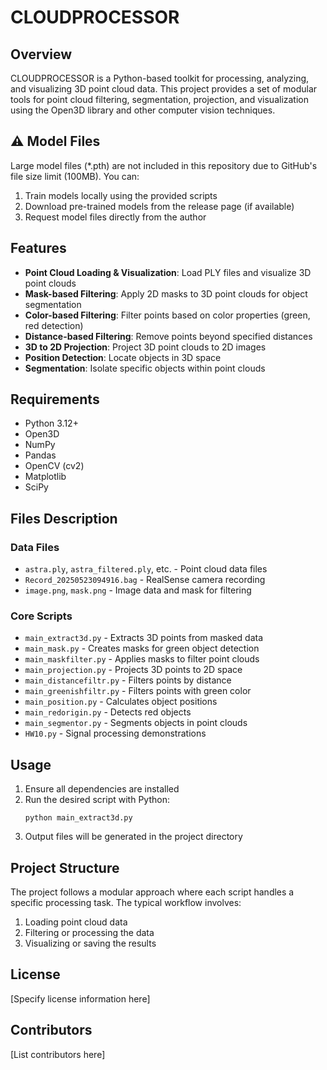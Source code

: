 # CLOUDPROCESSOR

## Overview
CLOUDPROCESSOR is a Python-based toolkit for processing, analyzing, and visualizing 3D point cloud data. This project provides a set of modular tools for point cloud filtering, segmentation, projection, and visualization using the Open3D library and other computer vision techniques.

## ⚠️ Model Files
Large model files (*.pth) are not included in this repository due to GitHub's file size limit (100MB). 
You can:
1. Train models locally using the provided scripts
2. Download pre-trained models from the release page (if available)
3. Request model files directly from the author

## Features
- **Point Cloud Loading & Visualization**: Load PLY files and visualize 3D point clouds
- **Mask-based Filtering**: Apply 2D masks to 3D point clouds for object segmentation
- **Color-based Filtering**: Filter points based on color properties (green, red detection)
- **Distance-based Filtering**: Remove points beyond specified distances
- **3D to 2D Projection**: Project 3D point clouds to 2D images
- **Position Detection**: Locate objects in 3D space
- **Segmentation**: Isolate specific objects within point clouds

## Requirements
- Python 3.12+
- Open3D
- NumPy
- Pandas
- OpenCV (cv2)
- Matplotlib
- SciPy

## Files Description

### Data Files
- `astra.ply`, `astra_filtered.ply`, etc. - Point cloud data files
- `Record_20250523094916.bag` - RealSense camera recording
- `image.png`, `mask.png` - Image data and mask for filtering

### Core Scripts
- `main_extract3d.py` - Extracts 3D points from masked data
- `main_mask.py` - Creates masks for green object detection
- `main_maskfilter.py` - Applies masks to filter point clouds
- `main_projection.py` - Projects 3D points to 2D space
- `main_distancefiltr.py` - Filters points by distance
- `main_greenishfiltr.py` - Filters points with green color
- `main_position.py` - Calculates object positions
- `main_redorigin.py` - Detects red objects
- `main_segmentor.py` - Segments objects in point clouds
- `HW10.py` - Signal processing demonstrations

## Usage
1. Ensure all dependencies are installed
2. Run the desired script with Python:
   ```
   python main_extract3d.py
   ```
3. Output files will be generated in the project directory

## Project Structure
The project follows a modular approach where each script handles a specific processing task. The typical workflow involves:
1. Loading point cloud data
2. Filtering or processing the data
3. Visualizing or saving the results

## License
[Specify license information here]

## Contributors
[List contributors here]
